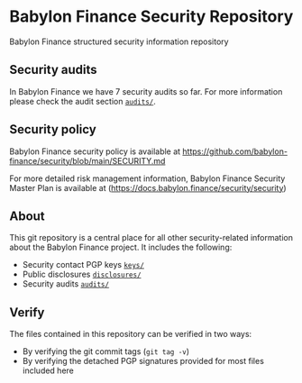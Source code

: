 # Babylon Finance Security Repository
Babylon Finance structured security information repository

## Security audits
In Babylon Finance we have 7 security audits so far. For more information please check the audit section [`audits/`](./audits/).

## Security policy
Babylon Finance security policy is available at https://github.com/babylon-finance/security/blob/main/SECURITY.md

For more detailed risk management information, Babylon Finance Security Master Plan is available at (https://docs.babylon.finance/security/security)

## About
This git repository is a central place for all other security-related information about the Babylon Finance project. It includes the following:

* Security contact PGP keys [`keys/`](./keys/)
* Public disclosures [`disclosures/`](./disclosures/README.md)
* Security audits [`audits/`](./audits/README.md)


## Verify
The files contained in this repository can be verified in two ways:

* By verifying the git commit tags (`git tag -v`)
* By verifying the detached PGP signatures provided for most files included here
